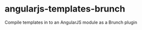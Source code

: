 angularjs-templates-brunch
==========================

Compile templates in to an AngularJS module as a Brunch plugin

